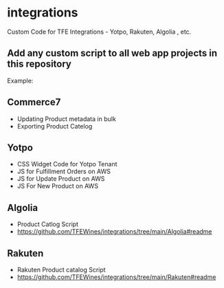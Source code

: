 # integrations
Custom Code for TFE Integrations - Yotpo, Rakuten, Algolia , etc. 

## Add any custom script to all web app projects in this repository 

Example:

## Commerce7
- Updating Product metadata in bulk
- Exporting Product Catelog 

## Yotpo 
- CSS Widget Code for Yotpo Tenant
- JS for Fulfillment Orders on AWS
- JS for Update Product on AWS
- JS For New Product on AWS

## Algolia
- Product Catlog Script
- https://github.com/TFEWines/integrations/tree/main/Algolia#readme

## Rakuten
- Rakuten Product catalog Script
- https://github.com/TFEWines/integrations/tree/main/Rakuten#readme
